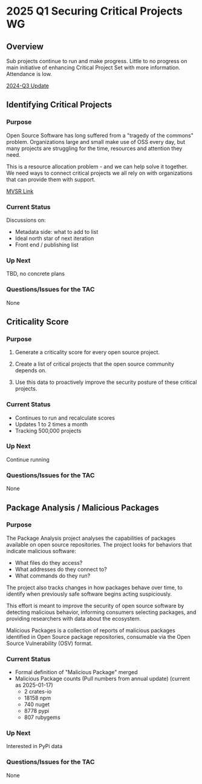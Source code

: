 # 2025 Q1 Securing Critical Projects WG

## Overview

Sub projects continue to run and make progress. Little to no progress on main
initiative of enhancing Critical Project Set with more information. Attendance
is low.

[2024-Q3 Update](../2024-Q3-SCP-WG.md)

## Identifying Critical Projects

### Purpose

Open Source Software has long suffered from a "tragedy of the commons"
problem. Organizations large and small make use of OSS every day, but many
projects are struggling for the time, resources and attention they need.

This is a resource allocation problem - and we can help solve it together. We
need ways to connect critical projects we all rely on with organizations that
can provide them with support.

[MVSR Link](https://github.com/ossf/wg-securing-critical-projects/blob/main/MVSR.md)

### Current Status

Discussions on:
- Metadata side: what to add to list
- Ideal north star of next iteration
- Front end / publishing list

### Up Next

TBD, no concrete plans

### Questions/Issues for the TAC

None

## Criticality Score

### Purpose

1. Generate a criticality score for every open source project.

1. Create a list of critical projects that the open source community depends
   on.

1. Use this data to proactively improve the security posture of these critical
   projects.

### Current Status

- Continues to run and recalculate scores
- Updates 1 to 2 times a month
- Tracking 500,000 projects

### Up Next

Continue running

### Questions/Issues for the TAC

None


## Package Analysis / Malicious Packages

### Purpose

The Package Analysis project analyses the capabilities of packages available on
open source repositories. The project looks for behaviors that indicate
malicious software:

- What files do they access?
- What addresses do they connect to?
- What commands do they run?

The project also tracks changes in how packages behave over time, to identify
when previously safe software begins acting suspiciously.

This effort is meant to improve the security of open source software by
detecting malicious behavior, informing consumers selecting packages, and
providing researchers with data about the ecosystem.

Malicious Packages is a collection of reports of malicious packages identified in
Open Source package repositories, consumable via the Open Source Vulnerability
(OSV) format.

### Current Status

- Formal definition of "Malicious Package" merged
- Malicious Package counts (Pull numbers from annual update) (current as 2025-01-17)
    - 2 crates-io
    - 18158 npm
    - 740 nuget
    - 8778 pypi
    - 807 rubygems

### Up Next

Interested in PyPi data

### Questions/Issues for the TAC

None
